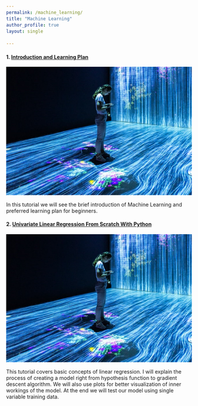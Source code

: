 ```yaml
---
permalink: /machine_learning/
title: "Machine Learning"
author_profile: true
layout: single

---
```


#### 1. [Introduction and Learning Plan](https://satishgunjal.github.io/ml_intro/)

![machine_learning_header.png](https://raw.githubusercontent.com/satishgunjal/images/master/Linear_Regression_Header_640x441.png) 

In this tutorial we will see the brief introduction of Machine Learning and preferred learning plan for beginners.

#### 2. [Univariate Linear Regression From Scratch With Python](https://satishgunjal.github.io/univariate_lr/)

![Linear_Regression_Header.png](https://raw.githubusercontent.com/satishgunjal/images/master/Linear_Regression_Header_640x441.png)

This tutorial covers basic concepts of linear regression. I will explain the process of creating a model right from hypothesis function to gradient descent algorithm. We will also use plots for better visualization of inner workings of the model. At the end we will test our model using single variable training data.
